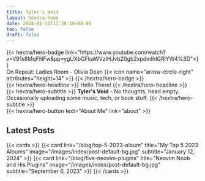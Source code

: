 ```yaml
---
title: Tyler's Void
layout: hextra-home
date: 2024-01-11T13:38:16+08:00
toc: false
draft: false
---
```


<div class="mb-6">
{{< hextra/hero-badge link="https://www.youtube.com/watch?v=V91s8MqFNFw&pp=ygUXbGFkaWVzIHJvb20gb2xpdmlhIGRlYW4%3D">}}
  <div class="w-2 h-2 rounded-full bg-primary-400"></div>
  On Repeat: Ladies Room - Olivia Dean
  {{< icon name="arrow-circle-right" attributes="height=14" >}}
{{< /hextra/hero-badge >}}
</div>


<div class="mt-6 mb-6">
{{< hextra/hero-headline >}}
    Hello There!
{{< /hextra/hero-headline >}}
</div>

<div class="mb-6">
{{< hextra/hero-subtitle >}}
  <b>Tyler's Void</b> - No thoughts, head empty.&nbsp;<br class="sm:block hidden" />
  Occasionally uploading some music, tech, or book stuff.
  {{< /hextra/hero-subtitle >}}
</div>

<div class="mb-6">
{{< hextra/hero-button text="About Me" link="about" >}}
</div>

## Latest Posts

{{< cards >}}
    {{< card link="/blog/top-5-2023-album" title="My Top 5 2023 Albums" image="/images/index/post-default-bg.jpg" subtitle="January 12, 2024" >}}
    {{< card link="/blog/five-neovim-plugins" title="Neovim Noob and His Plugins" image="/images/index/post-default-bg.jpg" subtitle="September 6, 2023" >}}
{{< /cards >}}


